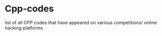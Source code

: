 # Cpp-codes
list of all CPP codes that have appeared on various competitions/ online hacking platforms 
